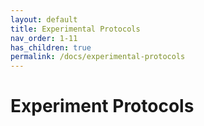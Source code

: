 ```yaml
---
layout: default
title: Experimental Protocols
nav_order: 1-11
has_children: true
permalink: /docs/experimental-protocols
---
```


# Experiment Protocols

